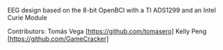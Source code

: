 EEG design based on the 8-bit OpenBCI with a TI ADS1299 and an Intel Curie Module

Contributors:
Tomás Vega [https://github.com/tomasero]
Kelly Peng [https://github.com/GameCracker]
